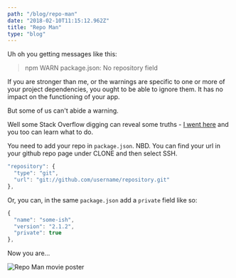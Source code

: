 ```yaml
---
path: "/blog/repo-man"
date: "2018-02-10T11:15:12.962Z"
title: "Repo Man"
type: "blog"
---
```


Uh oh you getting messages like this:
> npm WARN package.json: No repository field

If you are stronger than me, or the warnings are specific to one or more of your project dependencies, you ought to be able to ignore them. It has no impact on the functioning of your app.

But some of us can't abide a warning.

Well some Stack Overflow digging can reveal some truths - [I went here](https://stackoverflow.com/questions/16827858/npm-warn-package-json-no-repository-field) and you too can learn what to do.

You need to add your repo in `package.json`. NBD. You can find your url in your github repo page under CLONE and then select SSH.

```javascript
"repository": {
  "type": "git",
  "url": "git://github.com/username/repository.git"
},
```

Or, you can, in the same `package.json` add a `private` field like so:

```javascript
{
  "name": "some-ish",
  "version": "2.1.2",
  "private": true
},
```

Now you are...

![Repo Man movie poster](https://i.ytimg.com/vi/NY-fnHN861M/movieposter.jpg "Repo Man")
